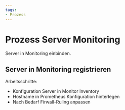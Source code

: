 ```yaml
---
tags:
- Prozess
---
```

# Prozess Server Monitoring
Server in Monitoring einbinden.

## Server in Monitoring registrieren
Arbeitsschritte:
* Konfiguration Server in Monitor Inventory
* Hostname in Prometheus Konfiguration hinterlegen
* Nach Bedarf Firwall-Ruling anpassen